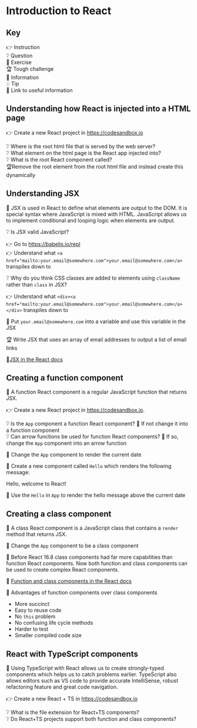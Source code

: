 # Introduction to React

## Key

👉 Instruction  
❔ Question  
🏃 Exercise  
🏆 Tough challenge  
📄 Information  
💡 Tip  
🔗 Link to useful information

## Understanding how React is injected into a HTML page

👉 Create a new React project in https://codesandbox.io

❔ Where is the root html file that is served by the web server?  
❔ What element on the html page is the React app injected into?  
❔ What is the root React component called?  
🏆Remove the root element from the root html file and instead create this dynamically

## Understanding JSX

📄 JSX is used in React to define what elements are output to the DOM. It is special syntax where JavaScript is mixed with HTML. JavaScript allows us to implement conditional and looping logic when elements are output.

❔ Is JSX valid JavaScript?

👉 Go to https://babeljs.io/repl  
👉 Understand what `<a href="mailto:your.email@somewhere.com">your.email@somewhere.com</a>` transpiles down to

❔ Why do you think CSS classes are added to elements using `className` rather than `class` in JSX?

👉 Understand what `<div><a href="mailto:your.email@somewhere.com">your.email@somewhere.com</a></div>` transpiles down to

🏃 Put `your.email@somewhere.com` into a variable and use this variable in the JSX

🏆 Write JSX that uses an array of email addresses to output a list of email links

🔗[JSX in the React docs](https://reactjs.org/docs/introducing-jsx.html)

## Creating a function component

📄 A function React component is a regular JavaScript function that returns JSX.

👉 Create a new React project in https://codesandbox.io. 

❔ Is the `App` component a function React component? 🏃 If not change it into a function component  
❔ Can arrow functions be used for function React components? 🏃 If so, change the `App` component into an arrow function

🏃 Change the `App` component to render the current date 

🏃 Create a new component called `Hello` which renders the following message:

Hello, welcome to React!

🏃 Use the `Hello` in `App` to render the hello message above the current date

## Creating a class component

📄 A class React component is a JavaScript class that contains a `render` method that returns JSX. 

🏃 Change the `App` component to be a class component  

📄 Before React 16.8 class components had far more capabilities than function React components. Now both function and class components can be used to create complex React components. 

🔗 [Function and class components in the React docs](https://reactjs.org/docs/components-and-props.html#function-and-class-components)

📄 Advantages of function components over class components
- More succinct 
- Easy to reuse code 
- No `this` problem
- No confusing life cycle methods
- Harder to test
- Smaller compiled code size

## React with TypeScript components

📄 Using TypeScript with React allows us to create strongly-typed components which helps us to catch problems earlier. TypeScript also allows editors such as VS code to provide accurate IntelliSense, robust refactoring feature and great code navigation.

👉 Create a new React + TS in https://codesandbox.io

❔ What is the file extension for React+TS components?  
❔ Do React+TS projects support both function and class components?